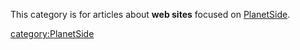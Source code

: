 This category is for articles about **web sites** focused on
[PlanetSide](PlanetSide "wikilink").

[category:PlanetSide](category:PlanetSide "wikilink")